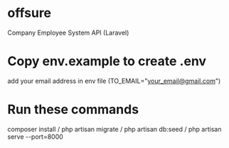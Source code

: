 # offsure
Company Employee System API (Laravel)

# Copy env.example to create .env
add your email address in env file (TO_EMAIL="your_email@gmail.com")

# Run these commands
composer install /
php artisan migrate /
php artisan db:seed /
php artisan serve --port=8000



